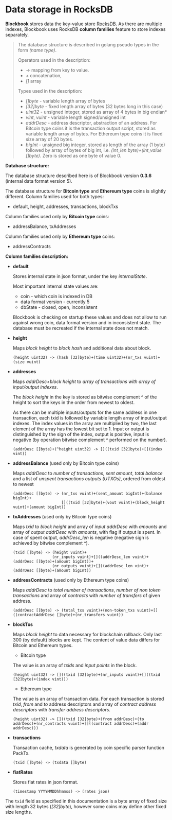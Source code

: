 # Data storage in RocksDB

**Blockbook** stores data the key-value store [RocksDB](https://github.com/facebook/rocksdb/wiki). As there are multiple indexes, Blockbook uses RocksDB **column families** feature to store indexes separately.

>The database structure is described in golang pseudo types in the form *(name type)*. 
>
>Operators used in the description: 
>- *->* mapping from key to value. 
>- *\+* concatenation, 
>- *[]* array
>
>Types used in the description:
>- *[]byte* - variable length array of bytes
>- *[32]byte* - fixed length array of bytes (32 bytes long in this case)
>- *uint32* - unsigned integer, stored as array of 4 bytes in big endian*
>- *vint*, *vuint* - variable length signed/unsigned int
>- *addrDesc* - address descriptor, abstraction of an address.
For Bitcoin type coins it is the transaction output script, stored as variable length array of bytes. 
For Ethereum type coins it is fixed size array of 20 bytes.
>- *bigInt* - unsigned big integer, stored as length of the array (1 byte) followed by array of bytes of big int, i.e. *(int_len byte)+(int_value []byte)*. Zero is stored as one byte of value 0.

**Database structure:**

The database structure described here is of Blockbook version **0.3.6** (internal data format version 5). 

The database structure for **Bitcoin type** and **Ethereum type** coins is slightly different. Column families used for both types:
- default, height, addresses, transactions, blockTxs

Column families used only by **Bitcoin type** coins:
- addressBalance, txAddresses

Column families used only by **Ethereum type** coins:
- addressContracts

**Column families description:**

- **default**

  Stores internal state in json format, under the key *internalState*. 
  
  Most important internal state values are:
  - coin - which coin is indexed in DB
  - data format version - currently 5
  - dbState - closed, open, inconsistent
    
  Blockbook is checking on startup these values and does not allow to run against wrong coin, data format version and in inconsistent state. The database must be recreated if the internal state does not match.

- **height** 

    Maps *block height* to *block hash* and additional data about block.
    ```
    (height uint32) -> (hash [32]byte)+(time uint32)+(nr_txs vuint)+(size vuint)
    ```

- **addresses**

    Maps *addrDesc+block height* to *array of transactions with array of input/output indexes*.
    
    The *block height* in the key is stored as bitwise complement ^ of the height to sort the keys in the order from newest to oldest.
    
    As there can be multiple inputs/outputs for the same address in one transaction, each txid is followed by variable length array of input/output indexes.
    The index values in the array are multiplied by two, the last element of the array has the lowest bit set to 1.
    Input or output is distinguished by the sign of the index, output is positive, input is negative (by operation bitwise complement ^ performed on the number).   
    ```
    (addrDesc []byte)+(^height uint32) -> []((txid [32]byte)+[](index vint))
    ```

- **addressBalance** (used only by Bitcoin type coins)

    Maps *addrDesc* to *number of transactions*, *sent amount*, *total balance* and a list of *unspent transactions outputs (UTXOs)*, ordered from oldest to newest
    ```
    (addrDesc []byte) -> (nr_txs vuint)+(sent_amount bigInt)+(balance bigInt)+
                         []((txid [32]byte)+(vout vuint)+(block_height vuint)+(amount bigInt))
    ```

- **txAddresses** (used only by Bitcoin type coins)

    Maps *txid* to *block height* and array of *input addrDesc* with *amounts* and array of *output addrDesc* with *amounts*, with flag if output is spent. In case of spent output, *addrDesc_len* is negative (negative sign is achieved by bitwise complement ^).
    ```
    (txid []byte) -> (height vuint)+
                     (nr_inputs vuint)+[]((addrDesc_len vuint)+(addrDesc []byte)+(amount bigInt))+
                     (nr_outputs vuint)+[]((addrDesc_len vint)+(addrDesc []byte)+(amount bigInt))
    ```

- **addressContracts** (used only by Ethereum type coins)

    Maps *addrDesc* to *total number of transactions*, *number of non token transactions* and array of *contracts* with *number of transfers* of given address.
    ```
    (addrDesc []byte) -> (total_txs vuint)+(non-token_txs vuint)+[]((contractAddrDesc []byte)+(nr_transfers vuint))
    ```

- **blockTxs**

    Maps *block height* to data necessary for blockchain rollback. Only last 300 (by default) blocks are kept. 
    The content of value data differs for Bitcoin and Ethereum types.

    - Bitcoin type

    The value is an array of *txids* and *input points* in the block.
    ```
    (height uint32) -> []((txid [32]byte)+(nr_inputs vuint)+[]((txid [32]byte)+(index vint)))
    ```

    - Ethereum type
    
    The value is an array of transaction data. For each transaction is stored *txid*,
     *from* and *to* address descriptors and array of *contract address descriptors* with *transfer address descriptors*.
    ```
    (height uint32) -> []((txid [32]byte)+(from addrDesc)+(to addrDesc)+(nr_contracts vuint)+[]((contract addrDesc)+(addr addrDesc)))
    ```

- **transactions**

    Transaction cache, *txdata* is generated by coin specific parser function PackTx.
    ```
    (txid []byte) -> (txdata []byte)
    ```

- **fiatRates**

    Stores fiat rates in json format.
    ```
    (timestamp YYYYMMDDhhmmss) -> (rates json)
    ```


The `txid` field as specified in this documentation is a byte array of fixed size with length 32 bytes (*[32]byte*), however some coins may define other fixed size lengths.
